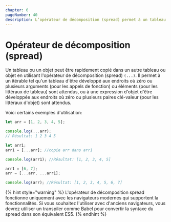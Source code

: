 ```yaml
---
chapter: 6
pageNumber: 40
description: L’opérateur de décomposition (spread) permet à un tableau ou à un objet de manipuler rapidement des tableaux et des objets. Il fournit une syntaxe concise pour copier, fusionner ou extraire des éléments de tableaux et pour copier des propriétés d'objets.
---
```


# Opérateur de décomposition (spread)

Un tableau ou un objet peut être rapidement copié dans un autre tableau ou objet en utilisant l'opérateur de décomposition (spread) `(...)`. Il permet à un itérable tel qu'un tableau d'être développé aux endroits où zéro ou plusieurs arguments (pour les appels de fonction) ou éléments (pour les littéraux de tableau) sont attendus, ou à une expression d'objet d'être développée aux endroits où zéro ou plusieurs paires clé-valeur (pour les littéraux d'objet) sont attendus.

Voici certains exemples d'utilisation:

```javascript
let arr = [1, 2, 3, 4, 5];

console.log(...arr);
// Résultat: 1 2 3 4 5

let arr1;
arr1 = [...arr]; //copie arr dans arr1

console.log(arr1); //Résultat: [1, 2, 3, 4, 5]

arr1 = [6, 7];
arr = [...arr, ...arr1];

console.log(arr); //Résultat: [1, 2, 3, 4, 5, 6, 7]
```

{% hint style="warning" %}
L'opérateur de décomposition spread fonctionne uniquement avec les navigateurs modernes qui supportent la fonctionnalités. Si vous souhaitez l'utiliser avec d'anciens navigateurs, vous devrez utiliser un transpiler comme Babel pour convertir la syntaxe du spread dans son équivalent ES5.
{% endhint %}
